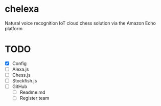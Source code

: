 
# chelexa
Natural voice recognition IoT cloud chess solution via the Amazon Echo platform 

# TODO
- [x] Config
- [ ] Alexa.js
- [ ] Chess.js
- [ ] Stockfish.js
- [ ] GitHub
   - [ ] Readme.md
   - [ ] Register team
